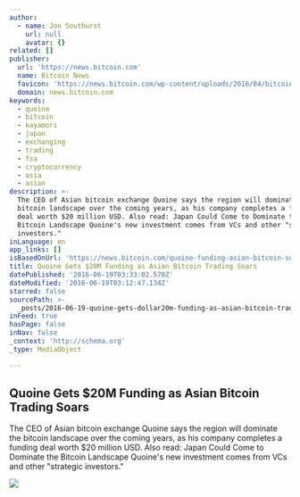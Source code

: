 ```yaml
---
author:
  - name: Jon Southurst
    url: null
    avatar: {}
related: []
publisher:
  url: 'https://news.bitcoin.com'
  name: Bitcoin News
  favicon: 'https://news.bitcoin.com/wp-content/uploads/2016/04/bitcoin_fav.png'
  domain: news.bitcoin.com
keywords:
  - quoine
  - bitcoin
  - kayamori
  - japan
  - exchanging
  - trading
  - fsa
  - cryptocurrency
  - asia
  - asian
description: >-
  The CEO of Asian bitcoin exchange Quoine says the region will dominate the
  bitcoin landscape over the coming years, as his company completes a funding
  deal worth $20 million USD. Also read: Japan Could Come to Dominate the
  Bitcoin Landscape Quoine's new investment comes from VCs and other "strategic
  investors."
inLanguage: en
app_links: []
isBasedOnUrl: 'https://news.bitcoin.com/quoine-funding-asian-bitcoin-soars/'
title: Quoine Gets $20M Funding as Asian Bitcoin Trading Soars
datePublished: '2016-06-19T03:33:02.570Z'
dateModified: '2016-06-19T03:12:47.134Z'
starred: false
sourcePath: >-
  _posts/2016-06-19-quoine-gets-dollar20m-funding-as-asian-bitcoin-trading-soars.md
inFeed: true
hasPage: false
inNav: false
_context: 'http://schema.org'
_type: MediaObject

---
```

<article style=""><h1>Quoine Gets $20M Funding as Asian Bitcoin Trading Soars</h1><p>The CEO of Asian bitcoin exchange Quoine says the region will dominate the bitcoin landscape over the coming years, as his company completes a funding deal worth $20 million USD. Also read: Japan Could Come to Dominate the Bitcoin Landscape Quoine's new investment comes from VCs and other "strategic investors."</p><img src="https://news.bitcoin.com/wp-content/uploads/2016/06/tokyo-street.jpg" /></article>
